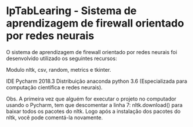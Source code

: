 # IpTabLearing - Sistema de aprendizagem de firewall orientado por redes neurais

O sistema de aprendizagem de firewall orientado por redes neurais foi desenvolvido utilizado os seguintes recursos:

Modulo nltk, csv, random, metrics e tkinter.

IDE Pycharm 2018.3
Distribuição anaconda python 3.6 (Especializada para computação científica e redes neurais).

Obs. A primeira vez que alguém for executar o projeto no computador usando o Pycharm, tem que descomentar a linha 7: 
nltk.download() para baixar todos os pacotes do nltk. Logo após a instalação dos pacotes do nltk, você pode comentá-la novamente.

